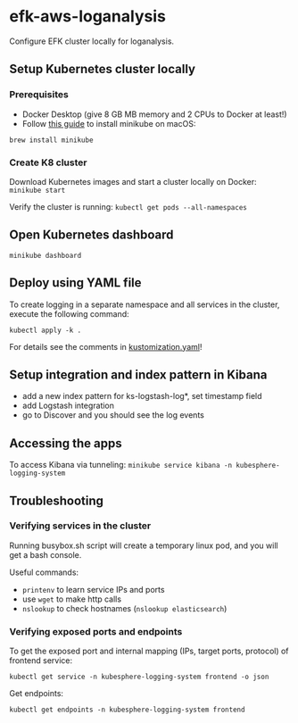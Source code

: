 # efk-aws-loganalysis

Configure EFK cluster locally for loganalysis.  

## Setup Kubernetes cluster locally

### Prerequisites

- Docker Desktop (give 8 GB MB memory and 2 CPUs to Docker at least!)
- Follow [this guide](https://minikube.sigs.k8s.io/docs/start/) to install minikube on macOS:

```
brew install minikube
```

### Create K8 cluster

Download Kubernetes images and start a cluster locally on Docker: 
`minikube start`

Verify the cluster is running:
`kubectl get pods --all-namespaces`

## Open Kubernetes dashboard

`minikube dashboard`

## Deploy using YAML file

To create logging in a separate namespace and all services in the cluster, execute the following command:

`kubectl apply -k .`

For details see the comments in [kustomization.yaml](kustomization.yaml)!

## Setup integration and index pattern in Kibana

- add a new index pattern for ks-logstash-log*, set timestamp field
- add Logstash integration
- go to Discover and you should see the log events

## Accessing the apps

To access Kibana via tunneling:
`minikube service kibana -n kubesphere-logging-system`

## Troubleshooting

### Verifying services in the cluster

Running busybox.sh script will create a temporary linux pod, and you will get a bash console.

Useful commands:
- `printenv` to learn service IPs and ports
- use `wget` to make http calls
- `nslookup` to check hostnames (`nslookup elasticsearch`)

### Verifying exposed ports and endpoints

To get the exposed port and internal mapping (IPs, target ports, protocol) of frontend service:

`kubectl get service -n kubesphere-logging-system frontend -o json`

Get endpoints:

`kubectl get endpoints -n kubesphere-logging-system frontend`


